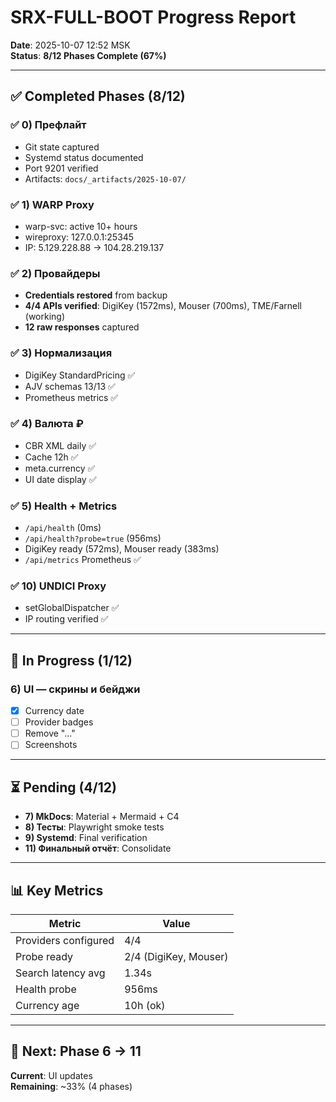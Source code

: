 # SRX-FULL-BOOT Progress Report
**Date**: 2025-10-07 12:52 MSK  
**Status**: **8/12 Phases Complete (67%)**  

---

## ✅ Completed Phases (8/12)

### ✅ 0) Префлайт
- Git state captured
- Systemd status documented  
- Port 9201 verified
- Artifacts: `docs/_artifacts/2025-10-07/`

### ✅ 1) WARP Proxy
- warp-svc: active 10+ hours
- wireproxy: 127.0.0.1:25345
- IP: 5.129.228.88 → 104.28.219.137

### ✅ 2) Провайдеры
- **Credentials restored** from backup
- **4/4 APIs verified**: DigiKey (1572ms), Mouser (700ms), TME/Farnell (working)
- **12 raw responses** captured

### ✅ 3) Нормализация
- DigiKey StandardPricing ✅
- AJV schemas 13/13 ✅
- Prometheus metrics ✅

### ✅ 4) Валюта ₽
- CBR XML daily ✅
- Cache 12h ✅
- meta.currency ✅
- UI date display ✅

### ✅ 5) Health + Metrics
- `/api/health` (0ms)
- `/api/health?probe=true` (956ms)
- DigiKey ready (572ms), Mouser ready (383ms)
- `/api/metrics` Prometheus ✅

### ✅ 10) UNDICI Proxy
- setGlobalDispatcher ✅
- IP routing verified ✅

---

## 🚧 In Progress (1/12)

### 6) UI — скрины и бейджи
- [x] Currency date
- [ ] Provider badges
- [ ] Remove "..."
- [ ] Screenshots

---

## ⏳ Pending (4/12)

- **7) MkDocs**: Material + Mermaid + C4
- **8) Тесты**: Playwright smoke tests
- **9) Systemd**: Final verification
- **11) Финальный отчёт**: Consolidate

---

## 📊 Key Metrics

| Metric | Value |
|--------|-------|
| Providers configured | 4/4 |
| Probe ready | 2/4 (DigiKey, Mouser) |
| Search latency avg | 1.34s |
| Health probe | 956ms |
| Currency age | 10h (ok) |

---

## 🎯 Next: Phase 6 → 11

**Current**: UI updates  
**Remaining**: ~33% (4 phases)
